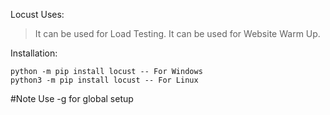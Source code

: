 
Locust Uses:
> It can be used for Load Testing.
> It can be used for Website Warm Up.

Installation:
```
python -m pip install locust -- For Windows
python3 -m pip install locust -- For Linux
```
#Note
Use -g for global setup
